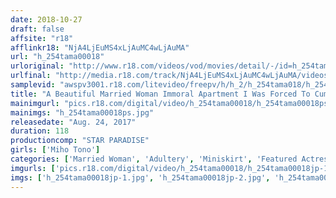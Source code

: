 ```yaml
---
date: 2018-10-27
draft: false
affsite: "r18"
afflinkr18: "NjA4LjEuMS4xLjAuMC4wLjAuMA"
url: "h_254tama00018"
urloriginal: "http://www.r18.com/videos/vod/movies/detail/-/id=h_254tama00018"
urlfinal: "http://media.r18.com/track/NjA4LjEuMS4xLjAuMC4wLjAuMA/videos/vod/movies/detail/-/id=h_254tama00018"
samplevid: "awspv3001.r18.com/litevideo/freepv/h/h_2/h_254tama018/h_254tama018_dmb_w.mp4"
title: "A Beautiful Married Woman Immoral Apartment I Was Forced To Cum While Next To My Husband... Miho Tono"
mainimgurl: "pics.r18.com/digital/video/h_254tama00018/h_254tama00018ps.jpg"
mainimgs: "h_254tama00018ps.jpg"
releasedate: "Aug. 24, 2017"
duration: 118
productioncomp: "STAR PARADISE"
girls: ['Miho Tono']
categories: ['Married Woman', 'Adultery', 'Miniskirt', 'Featured Actress', 'Cheating Wife', 'Hi-Def']
imgurls: ['pics.r18.com/digital/video/h_254tama00018/h_254tama00018jp-1.jpg', 'pics.r18.com/digital/video/h_254tama00018/h_254tama00018jp-2.jpg', 'pics.r18.com/digital/video/h_254tama00018/h_254tama00018jp-3.jpg', 'pics.r18.com/digital/video/h_254tama00018/h_254tama00018jp-4.jpg', 'pics.r18.com/digital/video/h_254tama00018/h_254tama00018jp-5.jpg', 'pics.r18.com/digital/video/h_254tama00018/h_254tama00018jp-6.jpg', 'pics.r18.com/digital/video/h_254tama00018/h_254tama00018jp-7.jpg', 'pics.r18.com/digital/video/h_254tama00018/h_254tama00018jp-8.jpg', 'pics.r18.com/digital/video/h_254tama00018/h_254tama00018jp-9.jpg', 'pics.r18.com/digital/video/h_254tama00018/h_254tama00018jp-10.jpg', 'pics.r18.com/digital/video/h_254tama00018/h_254tama00018jp-11.jpg', 'pics.r18.com/digital/video/h_254tama00018/h_254tama00018jp-12.jpg', 'pics.r18.com/digital/video/h_254tama00018/h_254tama00018jp-13.jpg', 'pics.r18.com/digital/video/h_254tama00018/h_254tama00018jp-14.jpg', 'pics.r18.com/digital/video/h_254tama00018/h_254tama00018jp-15.jpg', 'pics.r18.com/digital/video/h_254tama00018/h_254tama00018jp-16.jpg', 'pics.r18.com/digital/video/h_254tama00018/h_254tama00018jp-17.jpg', 'pics.r18.com/digital/video/h_254tama00018/h_254tama00018jp-18.jpg', 'pics.r18.com/digital/video/h_254tama00018/h_254tama00018jp-19.jpg', 'pics.r18.com/digital/video/h_254tama00018/h_254tama00018jp-20.jpg']
imgs: ['h_254tama00018jp-1.jpg', 'h_254tama00018jp-2.jpg', 'h_254tama00018jp-3.jpg', 'h_254tama00018jp-4.jpg', 'h_254tama00018jp-5.jpg', 'h_254tama00018jp-6.jpg', 'h_254tama00018jp-7.jpg', 'h_254tama00018jp-8.jpg', 'h_254tama00018jp-9.jpg', 'h_254tama00018jp-10.jpg', 'h_254tama00018jp-11.jpg', 'h_254tama00018jp-12.jpg', 'h_254tama00018jp-13.jpg', 'h_254tama00018jp-14.jpg', 'h_254tama00018jp-15.jpg', 'h_254tama00018jp-16.jpg', 'h_254tama00018jp-17.jpg', 'h_254tama00018jp-18.jpg', 'h_254tama00018jp-19.jpg', 'h_254tama00018jp-20.jpg']
---
```

